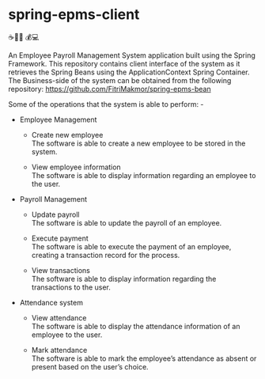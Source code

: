 # spring-epms-client
☕👷‍♂️ 💰💻

An Employee Payroll Management System application built using the Spring Framework.
This repository contains client interface of the system as it retrieves the Spring Beans using the ApplicationContext Spring Container.
The Business-side of the system can be obtained from the following repository: https://github.com/FitriMakmor/spring-epms-bean 

Some of the operations that the system is able to perform: -
- Employee Management
  - Create new employee  
  The software is able to create a new employee to be stored in the system.

  - View employee information  
  The software is able to display information regarding an employee to the user.

- Payroll Management
  - Update payroll  
  The software is able to update the payroll of an employee.

  - Execute payment  
  The software is able to execute the payment of an employee, creating a transaction record for the process.

  - View transactions  
  The software is able to display information regarding the transactions to the user.

- Attendance system
  - View attendance  
  The software is able to display the attendance information of an employee to the user.

  - Mark attendance  
  The software is able to mark the employee’s attendance as absent or present based on the user’s choice.
